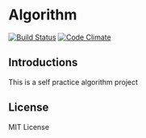 # Algorithm

[![Build Status](https://travis-ci.org/lulalachen/algorithm.svg?branch=master)](https://travis-ci.org/lulalachen/algorithm)
[![Code Climate](https://codeclimate.com/github/lulalachen/algorithm/badges/gpa.svg)](https://codeclimate.com/github/lulalachen/algorithm)

## Introductions
This is a self practice algorithm project

## License
MIT License
